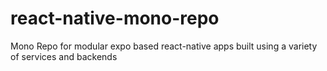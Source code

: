 # react-native-mono-repo
Mono Repo for modular expo based react-native apps built using a variety of services and backends
